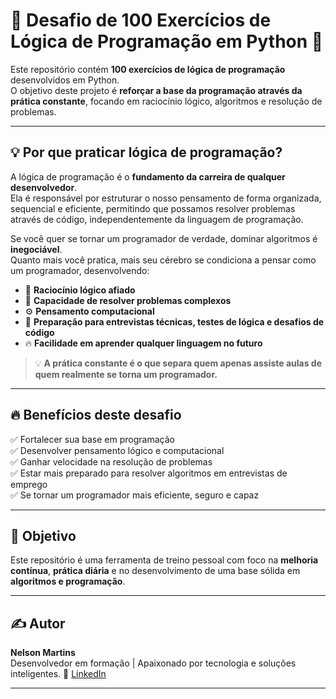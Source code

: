 # 🧠 Desafio de 100 Exercícios de Lógica de Programação em Python 🚀

Este repositório contém **100 exercícios de lógica de programação** desenvolvidos em Python.  
O objetivo deste projeto é **reforçar a base da programação através da prática constante**, focando em raciocínio lógico, algoritmos e resolução de problemas.

---

## 💡 Por que praticar lógica de programação?

A lógica de programação é o **fundamento da carreira de qualquer desenvolvedor**.  
Ela é responsável por estruturar o nosso pensamento de forma organizada, sequencial e eficiente, permitindo que possamos resolver problemas através de código, independentemente da linguagem de programação.

Se você quer se tornar um programador de verdade, dominar algoritmos é **inegociável**.  
Quanto mais você pratica, mais seu cérebro se condiciona a pensar como um programador, desenvolvendo:

- 🧠 **Raciocínio lógico afiado**
- 🧩 **Capacidade de resolver problemas complexos**
- ⚙️ **Pensamento computacional**
- 🚀 **Preparação para entrevistas técnicas, testes de lógica e desafios de código**
- 🔥 **Facilidade em aprender qualquer linguagem no futuro**

> 💡 **A prática constante é o que separa quem apenas assiste aulas de quem realmente se torna um programador.**

---

## 🔥 Benefícios deste desafio

✅ Fortalecer sua base em programação  
✅ Desenvolver pensamento lógico e computacional  
✅ Ganhar velocidade na resolução de problemas  
✅ Estar mais preparado para resolver algoritmos em entrevistas de emprego  
✅ Se tornar um programador mais eficiente, seguro e capaz

---

## 🧠 Objetivo

Este repositório é uma ferramenta de treino pessoal com foco na **melhoria contínua**, **prática diária** e no desenvolvimento de uma base sólida em **algoritmos e programação**.

---

## ✍️ Autor

**Nelson Martins**  
Desenvolvedor em formação | Apaixonado por tecnologia e soluções inteligentes.
🔗 [LinkedIn](https://www.linkedin.com/in/nelsomartinss)

---
